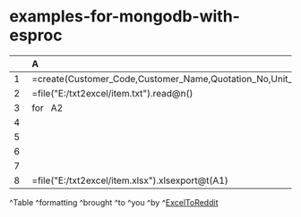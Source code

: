 # examples-for-mongodb-with-esproc
|　|A|B|C|
|:-|:-|:-|:-|
|1|=create(Customer_Code,Customer_Name,Quotation_No,Unit_Price,Contract_Expiry_Date)|
|2|=file("E:/txt2excel/item.txt").read@n()|　|　|
|3|for   A2|if   len(A3)<136|next|
|4|　|=right(left(A3,136),-58)|=B4.split@tp()|
|5|　|if   !ifnumber(C4(1))|next|
|6|　|=C4.m(4:C4.len()-1).concat(" ")|　|
|7|　|>A1.insert(0,C4(3),B6,C4(2),C4(1),C4(C4.len()))|　|
|8|=file("E:/txt2excel/item.xlsx").xlsexport@t(A1)|　|　|

^Table ^formatting ^brought ^to ^you ^by ^[ExcelToReddit](https://xl2reddit.github.io/)

